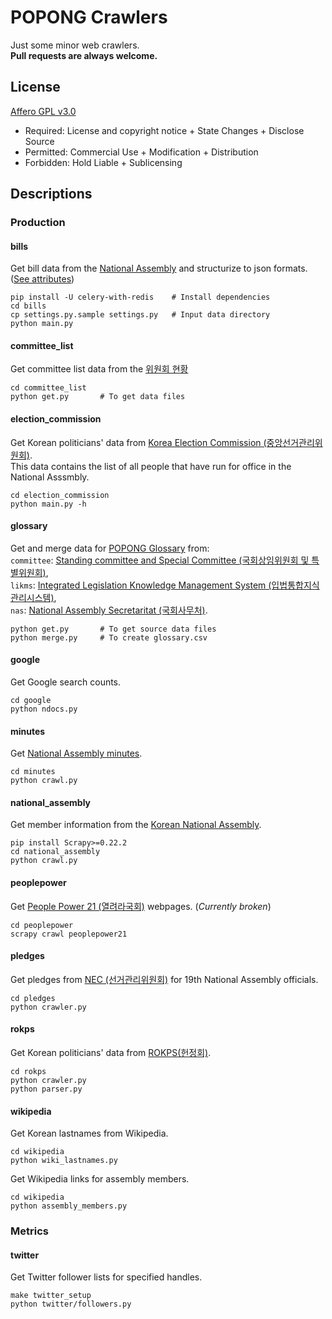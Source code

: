 # POPONG Crawlers

Just some minor web crawlers.<br>
**Pull requests are always welcome.**

## License
[Affero GPL v3.0](http://choosealicense.com/licenses/agpl/)

- Required: License and copyright notice + State Changes + Disclose Source
- Permitted: Commercial Use + Modification + Distribution
- Forbidden: Hold Liable + Sublicensing

## Descriptions

### Production

#### bills
Get bill data from the [National Assembly](http://likms.assembly.go.kr/bill/jsp/main.jsp) and structurize to json formats. ([See attributes](https://github.com/teampopong/crawlers/wiki/Attributes-of-National-Assembly-Bills))

    pip install -U celery-with-redis    # Install dependencies
    cd bills
    cp settings.py.sample settings.py   # Input data directory
    python main.py

#### committee_list
Get committee list data from the [위원회 현황](http://www.assembly.go.kr/assm/assemact/committee/committee01/assmCommittee/committeeUserList.do)

    cd committee_list
    python get.py       # To get data files

#### election_commission
Get Korean politicians' data from [Korea Election Commission (중앙선거관리위원회)](http://www.nec.go.kr/).<br>
This data contains the list of all people that have run for office in the National Asssmbly.

    cd election_commission
    python main.py -h

#### glossary
Get and merge data for [POPONG Glossary](http://popong.com/glossary) from:<br>
 `committee`: [Standing committee and Special Committee (국회상임위원회 및 특별위원회)](http://committee.na.go.kr/),<br>
 `likms`: [Integrated Legislation Knowledge Management System (입법통합지식관리시스템)](http://likms.assembly.go.kr/),<br>
 `nas`: [National Assembly Secretaritat (국회사무처)](http://http://nas.na.go.kr/).

    python get.py       # To get source data files
    python merge.py     # To create glossary.csv

#### google
Get Google search counts.

    cd google
    python ndocs.py

#### minutes
Get [National Assembly minutes](http://likms.assembly.go.kr/record/).

    cd minutes
    python crawl.py

#### national_assembly
Get member information from the [Korean National Assembly](http://www.assembly.go.kr/).

    pip install Scrapy>=0.22.2
    cd national_assembly
    python crawl.py

#### peoplepower
Get [People Power 21 (열려라국회)](http://www.nec.go.kr/) webpages. (*Currently broken*)

    cd peoplepower
    scrapy crawl peoplepower21

#### pledges
Get pledges from [NEC (선거관리위원회)](http://info.nec.go.kr/electioninfo/electionInfo_report.xhtml?electionId=0020120411&requestURI=%2Felectioninfo%2F0020120411%2Fep%2Fepei01.jsp&topMenuId=EP&secondMenuId=EPEI01&menuId=&statementId=EPEI01_%232&electionCode=2&cityCode=0&proportionalRepresentationCode=0&x=17&y=11) for 19th National Assembly officials.

    cd pledges
    python crawler.py

#### rokps
Get Korean politicians' data from [ROKPS(헌정회)](http://www.rokps.or.kr).

    cd rokps
    python crawler.py
    python parser.py

#### wikipedia
Get Korean lastnames from Wikipedia.

    cd wikipedia
    python wiki_lastnames.py

Get Wikipedia links for assembly members.

    cd wikipedia
    python assembly_members.py

### Metrics

#### twitter
Get Twitter follower lists for specified handles.

    make twitter_setup
    python twitter/followers.py
